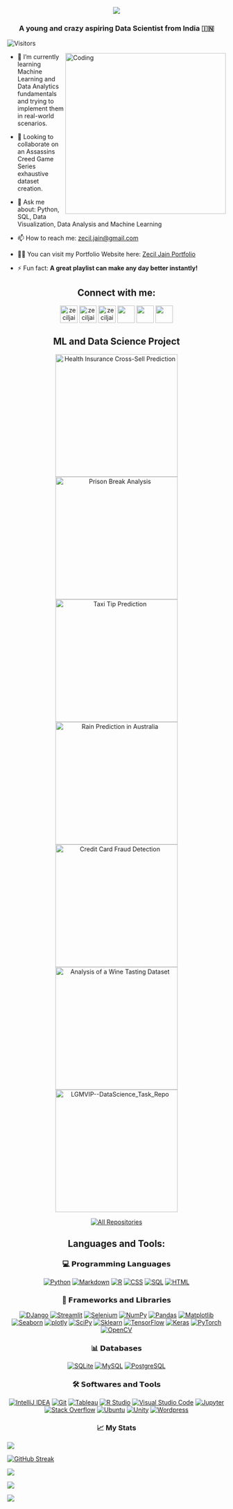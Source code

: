 <p align="center">
  <img src="https://readme-typing-svg.demolab.com/?lines=Yahallo%F0%9F%91%8B;I'm+Zecil&font=Fira%20Code&center=true&width=390&height=95&size=60&duration=4000&pause=1000">
</p>
<h3 align="center">A young and crazy aspiring Data Scientist from India 🇮🇳</h3>


![Visitors](https://api.visitorbadge.io/api/visitors?path=https%3A%2F%2Fgithub.com%2Fzeciljain8197&label=Views&labelColor=%230e0a8a&countColor=%23d9e3f0&style=plastic&labelStyle=none)

<img align="right" alt="Coding" width="370" src="https://miro.medium.com/max/720/1*IRGHmiGsa16stedQvIaZfw.gif">

- 🌱 I’m currently learning Machine Learning and Data Analytics fundamentals and trying to implement them in real-world scenarios.

- 👯 Looking to collaborate on an Assassins Creed Game Series exhaustive dataset creation. 

- 💬 Ask me about: Python, SQL, Data Visualization, Data Analysis and Machine Learning 

- 📫 How to reach me: zecil.jain@gmail.com

- 👨‍💻 You can visit my Portfolio Website here: [Zecil Jain Portfolio](https://zecil-jain-portfolio-website.streamlit.app/)

- ⚡ Fun fact: **A great playlist can make any day better instantly!**

<h2 align="center">Connect with me:</h2>
<p align="center">
<a href="https://twitter.com/ZecilJ8197" target="blank"><img align="center" src="https://cdn.jsdelivr.net/npm/simple-icons@3.0.1/icons/twitter.svg" alt="zeciljain8197" height="40" width="40" /></a>
<a href="https://www.linkedin.com/in/zecil-jain/" target="blank"><img align="center" src="https://cdn.jsdelivr.net/npm/simple-icons@3.0.1/icons/linkedin.svg" alt="zeciljain8197" height="40" width="40" /></a>
<a href="https://www.kaggle.com/zeciljain" target="blank"><img align="center" src="https://cdn.jsdelivr.net/npm/simple-icons@3.0.1/icons/kaggle.svg" alt="zeciljain8197" height="40" width="40" /></a>
<a href="https://www.facebook.com/zecil.jain.07"  target="blank"><img align="center" src="https://cdn.jsdelivr.net/npm/simple-icons@3.0.1/icons/facebook.svg" width="40" height="40"></a>
<a href="https://www.instagram.com/zeciljain7/" target="blank"><img align="center" src="https://cdn.jsdelivr.net/npm/simple-icons@3.0.1/icons/instagram.svg" width="40" height="40"></a>
<a href="https://beacons.ai/zecilj" target="blank"><img align="center" src="https://cdn.beacons.ai/user_content/AHnOl9MMnuMm1Z7JLxNaIU5g9qU2/profile_beacons.png?t=1636242247083" width="40" height="40"></a>
</p>


<h2 align="center">ML and Data Science Project</h2>
<p align="center">
    <a href="https://github.com/zeciljain8197/Health-Insurance-Cross-Sell-Prediction"><img width="282" src="https://denvercoder1-github-readme-stats.vercel.app/api/pin?username=zeciljain8197&repo=Health-Insurance-Cross-Sell-Prediction&theme=react&bg_color=1F222E&title_color=1d92e0&icon_color=2423ad&hide_border=true&show_icons=false" alt="Health Insurance Cross-Sell Prediction"></a>
    <a href="https://github.com/zeciljain8197/Prison-Break-Analysis"><img width="282" src="https://denvercoder1-github-readme-stats.vercel.app/api/pin?username=zeciljain8197&repo=Prison-Break-Analysis&theme=react&bg_color=1F222E&title_color=1d92e0&icon_color=100f61&hide_border=true&show_icons=false" alt="Prison Break Analysis"></a>
    <a href="https://github.com/zeciljain8197/Taxi-Tip-Prediction"><img width="282" src="https://denvercoder1-github-readme-stats.vercel.app/api/pin?username=zeciljain8197&repo=Taxi-Tip-Prediction&theme=react&bg_color=1F222E&title_color=1d92e0&icon_color=100f61&hide_border=true&show_icons=false" alt="Taxi Tip Prediction"></a>
    <a href="https://github.com/zeciljain8197/Rain-Prediction-in-Australia"><img width="282" src="https://denvercoder1-github-readme-stats.vercel.app/api/pin?username=zeciljain8197&repo=Rain-Prediction-in-Australia&theme=react&bg_color=1F222E&title_color=1d92e0&icon_color=100f61&hide_border=true&show_icons=false" alt="Rain Prediction in Australia"></a>
    <a href="https://github.com/zeciljain8197/Credit-Card-Fraud-Detection"><img width="282" src="https://denvercoder1-github-readme-stats.vercel.app/api/pin?username=zeciljain8197&repo=Credit-Card-Fraud-Detection&theme=react&bg_color=1F222E&title_color=1d92e0&icon_color=100f61&hide_border=true&show_icons=false" alt="Credit Card Fraud Detection"></a>
    <a href="https://github.com/zeciljain8197/Analysis-of-a-Wine-Tasting-Dataset"><img width="282" src="https://denvercoder1-github-readme-stats.vercel.app/api/pin?username=zeciljain8197&repo=Analysis-of-a-Wine-Tasting-Dataset&theme=react&bg_color=1F222E&title_color=1d92e0&icon_color=100f61&hide_border=true&show_icons=false" alt="Analysis of a Wine Tasting Dataset"></a>
    <a href="https://github.com/zeciljain8197/LGMVIP--DataScience_Task_Repo"><img width="282" src="https://denvercoder1-github-readme-stats.vercel.app/api/pin?username=zeciljain8197&repo=LGMVIP--DataScience_Task_Repo&theme=react&bg_color=1F222E&title_color=1d92e0&icon_color=100f61&hide_border=true&show_icons=false" alt="LGMVIP--DataScience_Task_Repo"></a>
  </p>
  
<p align="center">
  <a href="https://github.com/zeciljain8197?tab=repositories"><img alt="All Repositories" title="All Repositories" src="https://custom-icon-badges.herokuapp.com/badge/-All%20Repos-2962FF?style=for-the-badge&logoColor=white&logo=repo"/></a>
</p>


<h2 align="center">Languages and Tools:</h2>

<h3 align="center">💻 𝗣𝗿𝗼𝗴𝗿𝗮𝗺𝗺𝗶𝗻𝗴 𝗟𝗮𝗻𝗴𝘂𝗮𝗴𝗲𝘀</h3>
<p align="center">
  <a href="#"><img alt="Python" src="https://img.shields.io/badge/Python-00498D.svg?logo=python&logoColor=white"></a>
  <a href="#"><img alt="Markdown" src="https://img.shields.io/badge/Markdown-00498D.svg?logo=markdown&logoColor=white"></a>
  <a href="#"><img alt="R" src="https://custom-icon-badges.herokuapp.com/badge/R-00498D.svg?logo=R&logoColor=white"></a>
  <a href="#"><img alt="CSS" src="https://custom-icon-badges.herokuapp.com/badge/CSS-00498D.svg?logo=CSS3&logoColor=white"></a>
  <a href="#"><img alt="SQL" src="https://custom-icon-badges.herokuapp.com/badge/SQL-00498D.svg?logo=database&logoColor=white"></a>
  <a href="#"><img alt="HTML" src="https://custom-icon-badges.herokuapp.com/badge/HTML-00498D.svg?logo=HTML&logoColor=white"></a>
</p>

<h3 align="center">🧰 𝗙𝗿𝗮𝗺𝗲𝘄𝗼𝗿𝗸𝘀 𝗮𝗻𝗱 𝗟𝗶𝗯𝗿𝗮𝗿𝗶𝗲𝘀</h3>
<p align="center">
  <a href="#"><img alt="DJango" src="https://img.shields.io/badge/DJango-00498D.svg?logo=DJango&logoColor=white"></a>
  <a href="#"><img alt="Streamlit" src="https://img.shields.io/badge/Streamlit-00498D.svg?logo=Streamlit&logoColor=white"></a>
  <a href="#"><img alt="Selenium" src="https://img.shields.io/badge/Selenium-00498D.svg?logo=Selenium&logoColor=white"></a>
  <a href="#"><img alt="NumPy" src="https://img.shields.io/badge/Numpy-00498D.svg?logo=numpy&logoColor=white"></a>
  <a href="#"><img alt="Pandas" src="https://img.shields.io/badge/Pandas-00498D.svg?logo=pandas&logoColor=white"></a>
  <a href="#"><img alt="Matplotlib" src="https://img.shields.io/badge/Matplotlib-00498D.svg?logo=matplotlib-python&logoColor=white"></a>
  <a href="#"><img alt="Seaborn" src="https://img.shields.io/badge/seaborn-00498D.svg?logo=Seaborn&logoColor=white"></a>
  <a href="#"><img alt="plotly" src="https://img.shields.io/badge/plotly-00498D.svg?logo=plotly&logoColor=white"></a>
  <a href="#"><img alt="SciPy" src="https://img.shields.io/badge/SciPy-00498D.svg?logo=scipy&logoColor=white"></a>
  <a href="#"><img alt="Sklearn" src="https://img.shields.io/badge/sklearn-00498D.svg?logo=scikitlearn&logoColor=white"></a>
  <a href="#"><img alt="TensorFlow" src="https://img.shields.io/badge/TensorFlow-00498D.svg?logo=TensorFlow&logoColor=white"></a>
  <a href="#"><img alt="Keras" src="https://img.shields.io/badge/Keras-00498D.svg?logo=Keras&logoColor=white"></a>
  <a href="#"><img alt="PyTorch" src="https://img.shields.io/badge/PyTorch-00498D.svg?logo=PyTorch&logoColor=white"></a>
  <a href="#"><img alt="OpenCV" src="https://img.shields.io/badge/OpenCV-00498D.svg?logo=OpenCV&logoColor=white"></a>
</p>

<h3 align="center">📊 𝗗𝗮𝘁𝗮𝗯𝗮𝘀𝗲𝘀</h3>
<p align="center">
  <a href="#"><img alt="SQLite" src ="https://img.shields.io/badge/SQLite-00498D.svg?logo=sqlite&logoColor=white"></a>
  <a href="#"><img alt="MySQL" src="https://img.shields.io/badge/MySQL-00498D.svg?logo=mysql&logoColor=white"></a>
  <a href="#"><img alt="PostgreSQL" src="https://img.shields.io/badge/PostgreSQL-00498D.svg?logo=PostgreSQL&logoColor=white"></a>
</p>

<h3 align="center">🛠️ 𝗦𝗼𝗳𝘁𝘄𝗮𝗿𝗲𝘀 𝗮𝗻𝗱 𝗧𝗼𝗼𝗹𝘀</h3>
<p align="center">
  <a href="#"><img alt="IntelliJ IDEA" src="https://img.shields.io/badge/-IntelliJ%20IDEA-00498D?logo=intellij-idea&logoColor=white"></a>
  <a href="#"><img alt="Git" src="https://img.shields.io/badge/Git-00498D.svg?logo=git&logoColor=white"></a>
  <a href="#"><img alt="Tableau" src="https://img.shields.io/badge/Tableau-00498D.svg?logo=tableau&logoColor=white"></a>
  <a href="#"><img alt="R Studio" src="https://img.shields.io/badge/R Studio-00498D.svg?logo=RStudio&logoColor=white"></a>
  <a href="#"><img alt="Visual Studio Code" src="https://img.shields.io/badge/Visual%20Studio%20Code-00498D.svg?logo=visual-studio-code&logoColor=white"></a>
  <a href="#"><img alt="Jupyter" src="https://img.shields.io/badge/Jupyter-00498D.svg?logo=Jupyter&logoColor=white"></a>
  <a href="#"><img alt="Stack Overflow" src="https://img.shields.io/badge/-Stack%20Overflow-00498D?logo=stack-overflow&logoColor=white"></a>
  <a href="#"><img alt="Ubuntu" src="https://img.shields.io/badge/Ubuntu-00498D.svg?logo=Ubuntu&logoColor=white"></a>
  <a href="#"><img alt="Unity" src="https://img.shields.io/badge/Unity-00498D.svg?logo=Unity&logoColor=white"></a>
  <a href="#"><img alt="Wordpress" src="https://img.shields.io/badge/Wordpress-00498D.svg?logo=Wordpress&logoColor=white"></a>
</p>

<h3 align="center">📈 My Stats</h3>
<picture>
<source 
  srcset="https://github-readme-stats.vercel.app/api?username=zeciljain8197&show_icons=true&theme=transparent&hide_border=true"
  media="(prefers-color-scheme: dark)"
/>
<source
  srcset="https://github-readme-stats.vercel.app/api?username=zeciljain8197&show_icons=true"
  media="(prefers-color-scheme: light), (prefers-color-scheme: no-preference)"
/>
<img align="center" src="https://github-readme-stats.vercel.app/api?username=anuraghazra&show_icons=true" />
</picture>

[![GitHub Streak](https://streak-stats.demolab.com/?user=zeciljain8197&theme=tokyonight_duo&hide_border=true)](https://git.io/streak-stats)

![](https://github-readme-stats.vercel.app/api/top-langs/?username=zeciljain8197&hide_border=true&theme=transparent&layout=compact&langs_count=8)

![](https://github-profile-trophy.vercel.app/?username=zeciljain8197&column=-1&theme=radical&no-bg=true&no-frame=true)
 
<img  src="https://raw.githubusercontent.com/Trilokia/Trilokia/379277808c61ef204768a61bbc5d25bc7798ccf1/bottom_header.svg" />
